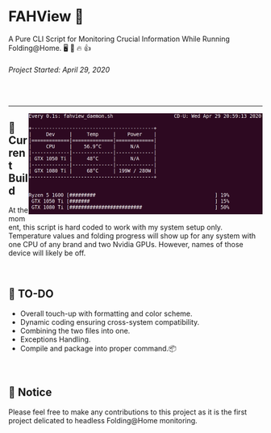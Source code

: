 # FAHView :syringe:
A Pure CLI Script for Monitoring Crucial Information While Running Folding@Home. :desktop_computer: :floppy_disk: :fire: :+1:
###### Project Started: April 29, 2020
<br>
<hr>

<img align="right" src="./docs/src/FAHView_screenshot.gif" height="200" width="464">

## :hammer: Current Build
At the moment, this script is hard coded to work with my system setup only. Temperature values and folding progress will show up for any system with one CPU of any brand and two Nvidia GPUs. However, names of those device will likely be off.

<br>

## :pill: TO-DO
* Overall touch-up with formatting and color scheme.
* Dynamic coding ensuring cross-system compatibility.
* Combining the two files into one.
* Exceptions Handling.
* Compile and package into proper command.:package:

<br>

## :mega: Notice
Please feel free to make any contributions to this project as it is the first project delicated to headless Folding@Home monitoring.
